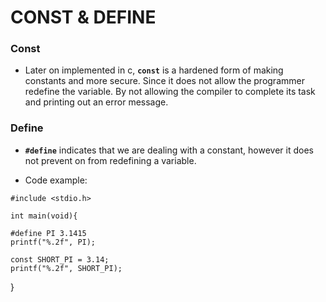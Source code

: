 # CONST & DEFINE

### Const
* Later on implemented in c, **`const`** is a hardened form
of making constants and more secure. Since it does not
allow the programmer redefine the variable. By not allowing
the compiler to complete its task and printing out an error message.

### Define
* **`#define`** indicates that we are dealing with a constant,
however it does not prevent on from redefining a variable.

- Code example:


`#include <stdio.h>`

`int main(void){`

	#define PI 3.1415
	printf("%.2f", PI);
	
	const SHORT_PI = 3.14;
	printf("%.2f", SHORT_PI);
	
}

